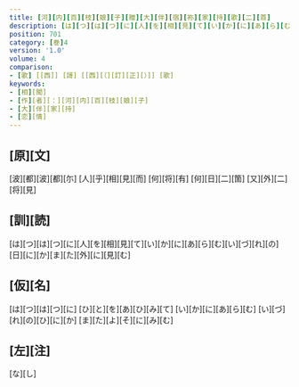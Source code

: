 ```yaml
---
title: [河][内][百][枝][娘][子][贈][大][伴][宿][祢][家][持][歌][二][首]
description: [は][つ][は][つ][に][人][を][相][見][て][い][か][に][あ][ら][む][い][づ][れ][の][日][に][か][ま][た][外][に][見][む]
position: 701
category: [巻]4
version: '1.0'
volume: 4
comparison:
- [歌] [[西]] [謌] [[西][（][訂][正][）]] [歌]
keywords:
- [相][聞]
- [作][者][：][河][内][百][枝][娘][子]
- [大][伴][家][持]
- [恋][情]
---
```


## [原][文]

[波][都][波][都][尓] [人][乎][相][見][而] [何][将][有] [何][日][二][箇] [又][外][二][将][見]

## [訓][読]

[は][つ][は][つ][に][人][を][相][見][て][い][か][に][あ][ら][む][い][づ][れ][の][日][に][か][ま][た][外][に][見][む]

## [仮][名]

[は][つ][は][つ][に] [ひ][と][を][あ][ひ][み][て] [い][か][に][あ][ら][む] [い][づ][れ][の][ひ][に][か] [ま][た][よ][そ][に][み][む]

## [左][注]

[な][し]
